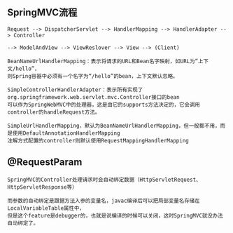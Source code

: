 
## SpringMVC流程

    Request --> DispatcherServlet --> HandlerMapping --> HandlerAdapter --> Controller

    --> ModelAndView --> ViewReslover --> View --> (Client)

    BeanNameUrlHandlerMapping：表示将请求的URL和Bean名字映射，如URL为“上下文/hello”，
    则Spring容器中必须有一个名字为“/hello”的bean，上下文默认忽略。

    SimpleControllerHandlerAdapter：表示所有实现了org.springframework.web.servlet.mvc.Controller接口的bean
    可以作为SpringWebMVC中的处理器，这是由它的supports方法决定的，它会调用controller的handleRequest方法。 

    SimpleUrlHandlerMapping，默认为BeanNameUrlHandlerMapping，但一般都不用，而是使用DefaultAnnotationHandlerMapping
    注解方式配置的controller则默认使用RequestMappingHandlerMapping

## @RequestParam
    SpringMVC的Controller处理请求时会自动绑定数据（HttpServletRequest、HttpServletResponse等）
    
    而参数的自动绑定是跟据方法入参的变量名，javac编译后可以把局部变量名存储在LocalVariableTable属性中，
    但是这个feature是debugger的，也就是说编译的时候可以关闭，这时SpringMVC就没办法自动绑定了。
    
    
    
    
    